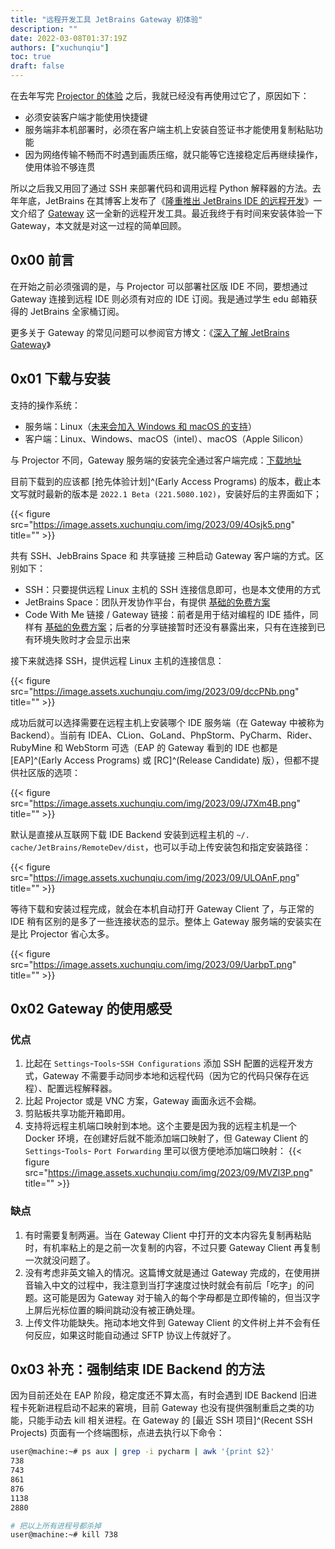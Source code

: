 ```yaml
---
title: "远程开发工具 JetBrains Gateway 初体验"
description: ""
date: 2022-03-08T01:37:19Z
authors: ["xuchunqiu"]
toc: true
draft: false
---
```


在去年写完 [Projector 的体验](https://xuchunqiu.me/jetbrains-projector-first-experiences/) 之后，我就已经没有再使用过它了，原因如下：

- 必须安装客户端才能使用快捷键
- 服务端非本机部署时，必须在客户端主机上安装自签证书才能使用复制粘贴功能
- 因为网络传输不畅而不时遇到画质压缩，就只能等它连接稳定后再继续操作，使用体验不够连贯

所以之后我又用回了通过 SSH 来部署代码和调用远程 Python 解释器的方法。去年年底，JetBrains 在其博客上发布了《[隆重推出 JetBrains IDE 的远程开发](https://blog.jetbrains.com/zh-hans/blog/2021/11/29/introducing-remote-development-for-jetbrains-ides/)》一文介绍了 [Gateway](https://www.jetbrains.com/zh-cn/remote-development/gateway/) 这一全新的远程开发工具。最近我终于有时间来安装体验一下 Gateway，本文就是对这一过程的简单回顾。

## 0x00 前言

在开始之前必须强调的是，与 Projector 可以部署社区版 IDE 不同，要想通过 Gateway 连接到远程 IDE 则必须有对应的 IDE 订阅。我是通过学生 edu 邮箱获得的 JetBrains 全家桶订阅。

更多关于 Gateway 的常见问题可以参阅官方博文：《[深入了解 JetBrains Gateway](https://blog.jetbrains.com/zh-hans/blog/2021/12/03/dive-into-jetbrains-gateway/#%E5%B8%B8%E8%A7%81%E9%97%AE%E9%A2%98%E8%A7%A3%E7%AD%94)》

## 0x01 下载与安装

支持的操作系统：

- 服务端：Linux（[未来会加入 Windows 和 macOS 的支持](https://blog.jetbrains.com/zh-hans/blog/2021/12/03/dive-into-jetbrains-gateway/#:~:text=%E6%88%91%E4%BB%AC%E5%B0%86%E5%9C%A8%E6%9C%AA%E6%9D%A5%E6%B7%BB%E5%8A%A0%E5%AF%B9%20Windows%20%E5%92%8C%20macOS%20%E6%9C%8D%E5%8A%A1%E5%99%A8%E7%9A%84%E6%94%AF%E6%8C%81)）
- 客户端：Linux、Windows、macOS（intel）、macOS（Apple Silicon）

与 Projector 不同，Gateway 服务端的安装完全通过客户端完成：[下载地址](https://www.jetbrains.com/zh-cn/remote-development/gateway/)

目前下载到的应该都 [抢先体验计划]^(Early Access Programs) 的版本，截止本文写就时最新的版本是 `2022.1 Beta (221.5080.102)`，安装好后的主界面如下；

{{< figure src="https://image.assets.xuchunqiu.com/img/2023/09/4Osjk5.png" title="" >}}

共有 SSH、JebBrains Space 和 共享链接 三种启动 Gateway 客户端的方式。区别如下：

- SSH：只要提供远程 Linux 主机的 SSH 连接信息即可，也是本文使用的方式
- JetBrains Space：团队开发协作平台，有提供 [基础的免费方案](https://www.jetbrains.com/space/buy/)
- Code With Me 链接 / Gateway 链接：前者是用于结对编程的 IDE 插件，同样有 [基础的免费方案](https://www.jetbrains.com/zh-cn/code-with-me/buy/#personal)；后者的分享链接暂时还没有暴露出来，只有在连接到已有环境失败时才会显示出来

接下来就选择 SSH，提供远程 Linux 主机的连接信息：

{{< figure src="https://image.assets.xuchunqiu.com/img/2023/09/dccPNb.png" title="" >}}

成功后就可以选择需要在远程主机上安装哪个 IDE 服务端（在 Gateway 中被称为 Backend）。当前有 IDEA、CLion、GoLand、PhpStorm、PyCharm、Rider、RubyMine 和 WebStorm 可选（EAP 的 Gateway 看到的 IDE 也都是 [EAP]^(Early Access Programs) 或 [RC]^(Release Candidate) 版），但都不提供社区版的选项：

{{< figure src="https://image.assets.xuchunqiu.com/img/2023/09/J7Xm4B.png" title="" >}}

默认是直接从互联网下载 IDE Backend 安装到远程主机的 `~/. cache/JetBrains/RemoteDev/dist`，也可以手动上传安装包和指定安装路径：

{{< figure src="https://image.assets.xuchunqiu.com/img/2023/09/ULOAnF.png" title="" >}}

等待下载和安装过程完成，就会在本机自动打开 Gateway Client 了，与正常的 IDE 稍有区别的是多了一些连接状态的显示。整体上 Gateway 服务端的安装实在是比 Projector 省心太多。

{{< figure src="https://image.assets.xuchunqiu.com/img/2023/09/UarbpT.png" title="" >}}

## 0x02 Gateway 的使用感受

### 优点

1. 比起在 `Settings`-`Tools`-`SSH Configurations` 添加 SSH 配置的远程开发方式，Gateway 不需要手动同步本地和远程代码（因为它的代码只保存在远程）、配置远程解释器。
2. 比起 Projector 或是 VNC 方案，Gateway 画面永远不会糊。
3. 剪贴板共享功能开箱即用。
4. 支持将远程主机端口映射到本地。这个主要是因为我的远程主机是一个 Docker 环境，在创建好后就不能添加端口映射了，但 Gateway Client 的 `Settings`-`Tools`- `Port Forwarding` 里可以很方便地添加端口映射：
   {{< figure src="https://image.assets.xuchunqiu.com/img/2023/09/MVZl3P.png" title="" >}}

### 缺点

1. 有时需要复制两遍。当在 Gateway Client 中打开的文本内容先复制再粘贴时，有机率粘上的是之前一次复制的内容，不过只要 Gateway Client 再复制一次就没问题了。
2. 没有考虑非英文输入的情况。这篇博文就是通过 Gateway 完成的，在使用拼音输入中文的过程中，我注意到当打字速度过快时就会有前后「吃字」的问题。这可能是因为 Gateway 对于输入的每个字母都是立即传输的，但当汉字上屏后光标位置的瞬间跳动没有被正确处理。
3. 上传文件功能缺失。拖动本地文件到 Gateway Client 的文件树上并不会有任何反应，如果这时能自动通过 SFTP 协议上传就好了。

## 0x03 补充：强制结束 IDE Backend 的方法

因为目前还处在 EAP 阶段，稳定度还不算太高，有时会遇到 IDE Backend 旧进程卡死新进程启动不起来的窘境，目前 Gateway 也没有提供强制重启之类的功能，只能手动去 kill 相关进程。在 Gateway 的 [最近 SSH 项目]^(Recent SSH Projects) 页面有一个终端图标，点进去执行以下命令：
```bash
user@machine:~# ps aux | grep -i pycharm | awk '{print $2}'
738
743
861
876
1138
2880

# 把以上所有进程号都杀掉
user@machine:~# kill 738

```